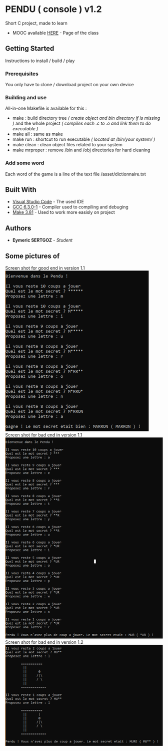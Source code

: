 # PENDU ( console ) v1.2

Short C project, made to learn

* MOOC available [HERE](https://openclassrooms.com/fr/courses/19980-apprenez-a-programmer-en-c/16828-tp-realisation-dun-pendu) - Page of the class

## Getting Started

Instructions to install / build / play

### Prerequisites

You only have to clone / download project on your own device

### Building and use

All-in-one Makefile is available for this :

* make : build directory tree _( create object and bin directory if is missing )_ and the whole project _( compiles each .c to .o and link them to do executable )_
* make all : same as make
* make run : shortcut to run executable _( located at /bin/*your system*/ )_
* make clean : clean object files related to your system
* make mrproper : remove /bin and /obj directories for hard cleaning

### Add some word

Each word of the game is a line of the text file /asset/dictionnaire.txt

## Built With

* [Visual Studio Code](https://code.visualstudio.com/) - The used IDE
* [GCC 6.3.0-1](https://gcc.gnu.org/) - Compiler used to compiling and debuging
* [Make 3.81](https://www.gnu.org/) - Used to work more easisly on project

## Authors

* **Eymeric SERTGOZ** - *Student*

## Some pictures of

Screen shot for good end in version 1.1  
![Image of a nice game](/asset/successGame.png)  
Screen shot for bad end in version 1.1  
![Image of a bad game](/asset/badGame.png)  
Screen shot for bad end in version 1.2  
![Image of a bad game with draw](/asset/wDraw.png)  

